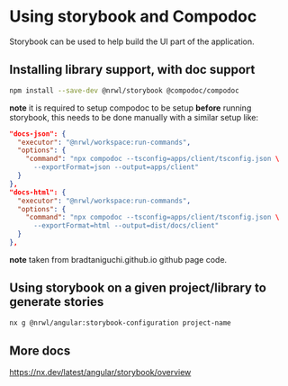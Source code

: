 # Using storybook and Compodoc

Storybook can be used to help build the UI part of the application.

## Installing library support, with doc support

```bash
npm install --save-dev @nrwl/storybook @compodoc/compodoc
```

**note** it is required to setup compodoc to be setup **before** running
storybook, this needs to be done manually with a similar setup like:

```json
"docs-json": {
  "executor": "@nrwl/workspace:run-commands",
  "options": {
    "command": "npx compodoc --tsconfig=apps/client/tsconfig.json \
      --exportFormat=json --output=apps/client"
  }
},
"docs-html": {
  "executor": "@nrwl/workspace:run-commands",
  "options": {
    "command": "npx compodoc --tsconfig=apps/client/tsconfig.json \
      --exportFormat=html --output=dist/docs/client"
  }
},
```

**note** taken from bradtaniguchi.github.io github page code.

## Using storybook on a given project/library to generate stories

```bash
nx g @nrwl/angular:storybook-configuration project-name
```

## More docs

<https://nx.dev/latest/angular/storybook/overview>
